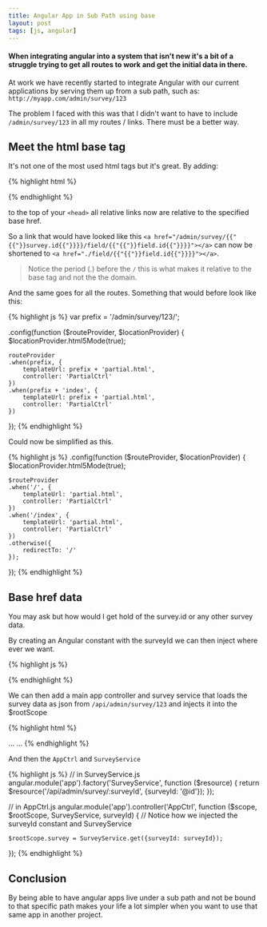 ```yaml
---
title: Angular App in Sub Path using base
layout: post
tags: [js, angular]
---
```


#### When integrating angular into a system that isn't new it's a bit of a struggle trying to get all routes to work and get the initial data in there.

At work we have recently started to integrate Angular with our current applications by serving them up from a sub path, such as: `http://myapp.com/admin/survey/123`

The problem I faced with this was that I didn't want to have to include `/admin/survey/123` in all my routes / links. There must be a better way.

## Meet the html base tag
It's not one of the most used html tags but it's great. By adding:

{% highlight html %}
<base href="/admin/survey/123/" />
{% endhighlight %}

to the top of your `<head>` all relative links now are relative to the specified base href.

So a link that would have looked like this `<a href="/admin/survey/{{"{{"}}survey.id{{"}}}}/field/{{"{{"}}field.id{{"}}}}"></a>` can now be shortened to `<a href="./field/{{"{{"}}field.id{{"}}}}"></a>`.

> Notice the period (.) before the `/` this is what makes it relative to the base tag and not the the domain.

And the same goes for all the routes. Something that would before look like this:

{% highlight js %}
var prefix = '/admin/survey/123/';

.config(function ($routeProvider, $locationProvider) {
	$locationProvider.html5Mode(true);
 
	routeProvider
	.when(prefix, {
		templateUrl: prefix + 'partial.html',
		controller: 'PartialCtrl'
	})
	.when(prefix + 'index', {
		templateUrl: prefix + 'partial.html',
		controller: 'PartialCtrl'
	})
});
{% endhighlight %}

Could now be simplified as this.

{% highlight js %}
.config(function ($routeProvider, $locationProvider) {
	$locationProvider.html5Mode(true);
 
	$routeProvider
	.when('/', {
		templateUrl: 'partial.html',
		controller: 'PartialCtrl'
	})
	.when('/index', {
		templateUrl: 'partial.html',
		controller: 'PartialCtrl'
	})
	.otherwise({
		redirectTo: '/'
	});
});
{% endhighlight %}

## Base href data
You may ask but how would I get hold of the survey.id or any other survey data.

By creating an Angular constant with the surveyId we can then inject where ever we want.

{% highlight js %}
<script>
	// The @survey variable is coming from play via @(survey: Survey)
	angular.module('app').constant('surveyId', '@survey.id');
</script>
{% endhighlight %}

We can then add a main app controller and survey service that loads the survey data as json from `/api/admin/survey/123` and injects it into the $rootScope

{% highlight html %}
<!doctype html>
<html ng-app="app" ng-controller="AppCtrl">
<head>
	<!-- again we are using play's variable, but it could be from any backend... -->
	<base href="/admin/survey/@survey.id/" />
	...
</head>
<body>
	...
<body>
</html>
{% endhighlight %}

And then the `AppCtrl` and `SurveyService`

{% highlight js %}
// in SurveyService.js
angular.module('app').factory('SurveyService', function ($resource) {
	return $resource('/api/admin/survey/:surveyId', {surveyId: '@id'});
});

// in AppCtrl.js
angular.module('app').controller('AppCtrl', function ($scope, $rootScope, SurveyService, surveyId) {
	// Notice how we injected the surveyId constant and SurveyService

	$rootScope.survey = SurveyService.get({surveyId: surveyId});
});
{% endhighlight %}


## Conclusion
By being able to have angular apps live under a sub path and not be bound to that specific path makes your life a lot simpler when you want to use that same app in another project.